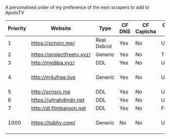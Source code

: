 A personalised order of my preference of the next scrapers to add to ApolloTV

Priority | Website | Type | CF DNS | CF Captcha | Content Type | Notes
---|---|---|---|---|---|---
1 | https://scnsrc.me/ | Real Debrid | Yes | No | Universal |  
2 | https://projectfreetv.xyz/ | Generic | Yes | No | TV | 
3 | http://mydiba.xyz/ | DDL| Yes | No | Universal | 
4 | http://m4ufree.live | Generic | Yes | No | Universal | Sister-site of StreamM4U
5 | http://scnsrc.me | DDL | Yes | No | Universal |
6 | https://ultrahdindir.net | DDL | Yes | No | Universal |
7 | http://dl.filmbaroon.net | DDL | Yes | No | Film |
1000 | https://tubitv.com/ | Generic | No | No | Universal | Older/Niche Content - Legal site?

